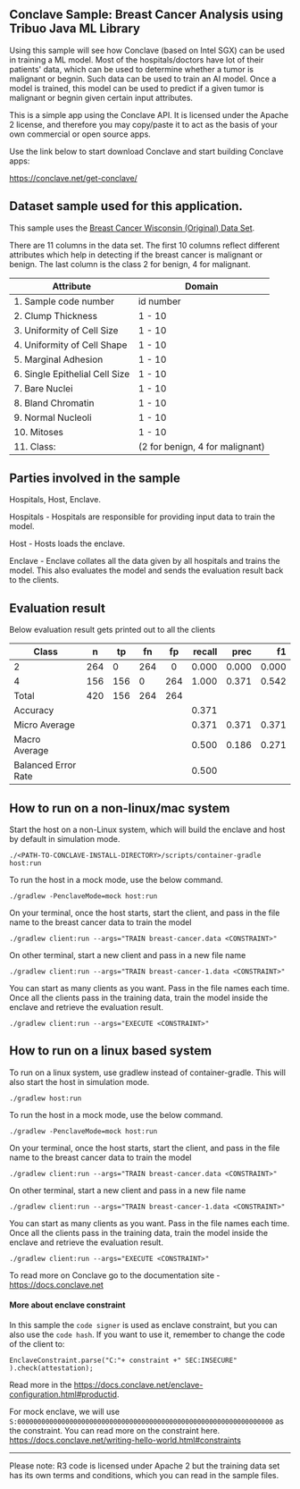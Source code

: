 ## Conclave Sample: Breast Cancer Analysis using Tribuo Java ML Library

Using this sample will see how Conclave (based on Intel SGX) can be used in training a ML model. 
Most of the hospitals/doctors have lot of their patients' data, which can be used to determine whether a tumor is malignant or begnin.
Such data can be used to train an AI model. Once a model is trained, this model can be used to predict if a given tumor is malignant 
or begnin given certain input attributes.

This is a simple app using the Conclave API. It is licensed under the Apache 2 license, and therefore you may 
copy/paste it to act as the basis of your own commercial or open source apps.

Use the link below to start download Conclave and start building Conclave apps:

https://conclave.net/get-conclave/

##  Dataset sample used for this application.
This sample uses the [Breast Cancer Wisconsin (Original) Data Set](https://archive.ics.uci.edu/ml/datasets/breast+cancer+wisconsin+(original)).

There are 11 columns in the data set. The first 10 columns reflect different attributes which help in detecting 
if the breast cancer is malignant or benign. The last column is the class 2 for benign, 4 for malignant.


|Attribute                       |  Domain
---------------------------------|-----------
|1. Sample code number           | id number
|2. Clump Thickness              | 1 - 10
|3. Uniformity of Cell Size      | 1 - 10
|4. Uniformity of Cell Shape     | 1 - 10
|5. Marginal Adhesion            | 1 - 10
|6. Single Epithelial Cell Size  | 1 - 10
|7. Bare Nuclei                  | 1 - 10
|8. Bland Chromatin              | 1 - 10
|9. Normal Nucleoli              | 1 - 10
|10. Mitoses                     | 1 - 10
|11. Class:                      | (2 for benign, 4 for malignant)

## Parties involved in the sample
Hospitals, Host, Enclave.

Hospitals - Hospitals are responsible for providing input data to train the model.

Host - Hosts loads the enclave.

Enclave - Enclave collates all the data given by all hospitals and trains the model. This also evaluates the model and
sends the evaluation result back to the clients.

## Evaluation result
Below evaluation result gets printed out to all the clients

| Class        | n           | tp  |fn    |fp    | recall           | prec  |f1 |
| ------------- |-------------  | -----|------------- |:-------------:| -----:|-----:|-----:|
| 2      | 264    |     0       |   264        |    0        | 0.000       |0.000          |   0.000 |
|4                    |          156 |        156   |        0     |    264    |   1.000   |    0.371 |      0.542|
Total                   |      420       |  156       |  264       |  264|
Accuracy         | | | | |                                                          0.371
Micro Average            | | | | |                                                     0.371   |    0.371   |    0.371|
Macro Average                        | | | | |                                         0.500   |     0.186    |    0.271| 
Balanced Error Rate        | | | | |                                                   0.500

## How to run on a non-linux/mac system

Start the host on a non-Linux system, which will build the enclave and host by default in simulation mode.

    ./<PATH-TO-CONCLAVE-INSTALL-DIRECTORY>/scripts/container-gradle host:run

To run the host in a mock mode, use the below command.

    ./gradlew -PenclaveMode=mock host:run

On your terminal, once the host starts, start the client, and pass in the file name to the breast cancer data to train the model

    ./gradlew client:run --args="TRAIN breast-cancer.data <CONSTRAINT>"

On other terminal, start a new client and pass in a new file name

    ./gradlew client:run --args="TRAIN breast-cancer-1.data <CONSTRAINT>"

You can start as many clients as you want. Pass in the file names each time. Once all the clients pass in the training data,
train the model inside the enclave and retrieve the evaluation result.

    ./gradlew client:run --args="EXECUTE <CONSTRAINT>"

## How to run on a linux based system

To run on a linux system, use gradlew instead of container-gradle. This will also start the host in simulation mode.

    ./gradlew host:run

To run the host in a mock mode, use the below command.

    ./gradlew -PenclaveMode=mock host:run

On your terminal, once the host starts, start the client, and pass in the file name to the breast cancer data to train the model

    ./gradlew client:run --args="TRAIN breast-cancer.data <CONSTRAINT>"

On other terminal, start a new client and pass in a new file name

    ./gradlew client:run --args="TRAIN breast-cancer-1.data <CONSTRAINT>"

You can start as many clients as you want. Pass in the file names each time. Once all the clients pass in the training data,
train the model inside the enclave and retrieve the evaluation result. 

    ./gradlew client:run --args="EXECUTE <CONSTRAINT>"

To read more on Conclave go to the documentation site - https://docs.conclave.net


#### More about enclave constraint
In this sample the `code signer` is used as enclave constraint, but you can also use the `code hash`. If you want to use it, remember to change the code of the client to:

`EnclaveConstraint.parse("C:"+ constraint +" SEC:INSECURE" ).check(attestation);`

Read more in the https://docs.conclave.net/enclave-configuration.html#productid.

For mock enclave, we will use `S:0000000000000000000000000000000000000000000000000000000000000000` as the constraint.
You can read more on the constraint here.
https://docs.conclave.net/writing-hello-world.html#constraints

---
Please note:
R3 code is licensed under Apache 2 but the training data set has its own terms and conditions, which you can read in the
sample files.
